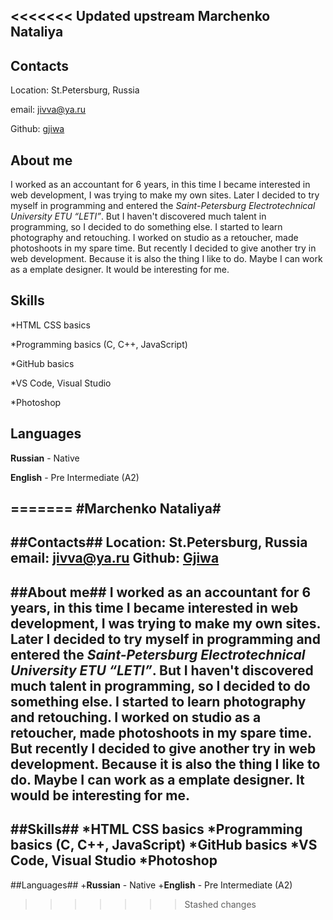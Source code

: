 <<<<<<< Updated upstream
Marchenko Nataliya
---
Contacts
---

Location: St.Petersburg, Russia

email: jivva@ya.ru

Github: [gjiwa](https://github.com/gjiwa "gjiwa")

About me
---
I worked as an accountant for 6 years, in this time I became interested in web development, I was trying to make my own sites. Later I decided to try myself in programming and entered the *Saint-Petersburg Electrotechnical University ETU “LETI”*. But I haven't discovered much talent in programming, so I decided to do something else. I started to learn photography and retouching. I worked on studio as a retoucher, made photoshoots in my spare time. But recently I decided to give another try in web development. Because it is also the thing I like to do. Maybe I can work as a emplate designer. It would be interesting for me.

Skills
---
*HTML CSS basics

*Programming basics (C, C++, JavaScript)

*GitHub basics

*VS Code, Visual Studio

*Photoshop

Languages
---
**Russian** - Native

**English** - Pre Intermediate (A2)

=======
#Marchenko Nataliya#
---
##Contacts##
Location: St.Petersburg, Russia
email: jivva@ya.ru
Github: [Gjiwa](https://github.com/gjiwa "gjiwa")
---
##About me##
I worked as an accountant for 6 years, in this time I became interested in web development, I was trying to make my own sites. Later I decided to try myself in programming and entered the *Saint-Petersburg Electrotechnical University ETU “LETI”*. But I haven't discovered much talent in programming, so I decided to do something else. I started to learn photography and retouching. I worked on studio as a retoucher, made photoshoots in my spare time. But recently I decided to give another try in web development. Because it is also the thing I like to do. Maybe I can work as a emplate designer. It would be interesting for me.
---
##Skills##
*HTML CSS basics
*Programming basics (C, C++, JavaScript)
*GitHub basics
*VS Code, Visual Studio
*Photoshop
---
##Languages##
+**Russian** - Native
+**English** - Pre Intermediate (A2)
>>>>>>> Stashed changes
